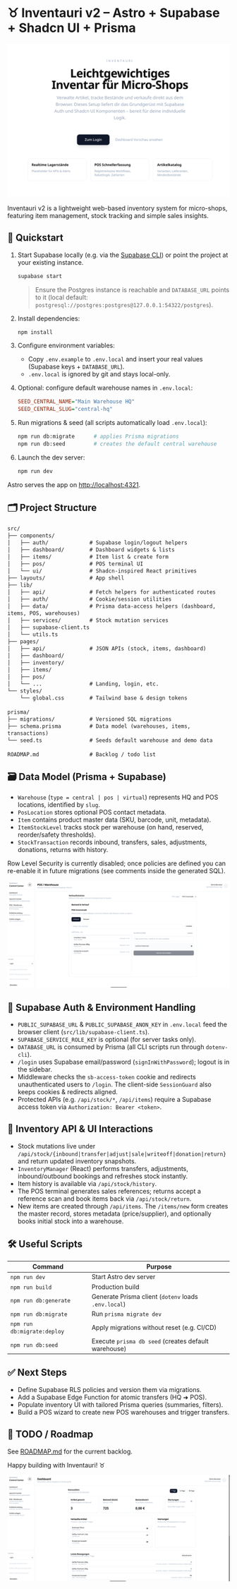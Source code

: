 # ♉ Inventauri v2 – Astro + Supabase + Shadcn UI + Prisma

![Inventauri v2 - Landing Page](./src/assets/landing_page.png)

Inventauri v2 is a lightweight web-based inventory system for micro-shops, featuring item management, stock tracking and simple sales insights.

## 🔧 Quickstart

1. Start Supabase locally (e.g. via the [Supabase CLI](https://supabase.com/docs/guides/cli/local-development)) or point the project at your existing instance.
   ```bash
   supabase start
   ```
   > Ensure the Postgres instance is reachable and `DATABASE_URL` points to it (local default: `postgresql://postgres:postgres@127.0.0.1:54322/postgres`).

2. Install dependencies:
   ```bash
   npm install
   ```

3. Configure environment variables:
   - Copy `.env.example` to `.env.local` and insert your real values (Supabase keys + `DATABASE_URL`).
   - `.env.local` is ignored by git and stays local-only.

4. Optional: configure default warehouse names in `.env.local`:
   ```ini
   SEED_CENTRAL_NAME="Main Warehouse HQ"
   SEED_CENTRAL_SLUG="central-hq"
   ```

5. Run migrations & seed (all scripts automatically load `.env.local`):
   ```bash
   npm run db:migrate      # applies Prisma migrations
   npm run db:seed         # creates the default central warehouse
   ```

6. Launch the dev server:
   ```bash
   npm run dev
   ```

Astro serves the app on [http://localhost:4321](http://localhost:4321).

## 🗂️ Project Structure

```text
src/
├── components/
│   ├── auth/             # Supabase login/logout helpers
│   ├── dashboard/        # Dashboard widgets & lists
│   ├── items/            # Item list & create form
│   ├── pos/              # POS terminal UI
│   └── ui/               # Shadcn-inspired React primitives
├── layouts/              # App shell
├── lib/
│   ├── api/              # Fetch helpers for authenticated routes
│   ├── auth/             # Cookie/session utilities
│   ├── data/             # Prisma data-access helpers (dashboard, items, POS, warehouses)
│   ├── services/         # Stock mutation services
│   ├── supabase-client.ts
│   └── utils.ts
├── pages/
│   ├── api/              # JSON APIs (stock, items, dashboard)
│   ├── dashboard/
│   ├── inventory/
│   ├── items/
│   ├── pos/
│   └── ...               # Landing, login, etc.
└── styles/
    └── global.css        # Tailwind base & design tokens

prisma/
├── migrations/           # Versioned SQL migrations
├── schema.prisma         # Data model (warehouses, items, transactions)
└── seed.ts               # Seeds default warehouse and demo data

ROADMAP.md                # Backlog / todo list
```

## 🗃️ Data Model (Prisma + Supabase)

- `Warehouse` (`type = central | pos | virtual`) represents HQ and POS locations, identified by `slug`.
- `PosLocation` stores optional POS contact metadata.
- `Item` contains product master data (SKU, barcode, unit, metadata).
- `ItemStockLevel` tracks stock per warehouse (on hand, reserved, reorder/safety thresholds).
- `StockTransaction` records inbound, transfers, sales, adjustments, donations, returns with history.

Row Level Security is currently disabled; once policies are defined you can re-enable it in future migrations (see comments inside the generated SQL).

![Warehouse / POS](./src/assets/warehouse_mngmt.png)

## 🔐 Supabase Auth & Environment Handling

- `PUBLIC_SUPABASE_URL` & `PUBLIC_SUPABASE_ANON_KEY` in `.env.local` feed the browser client (`src/lib/supabase-client.ts`).
- `SUPABASE_SERVICE_ROLE_KEY` is optional (for server tasks only).
- `DATABASE_URL` is consumed by Prisma (all CLI scripts run through `dotenv-cli`).
- `/login` uses Supabase email/password (`signInWithPassword`); logout is in the sidebar.
- Middleware checks the `sb-access-token` cookie and redirects unauthenticated users to `/login`. The client-side `SessionGuard` also keeps cookies & redirects aligned.
- Protected APIs (e.g. `/api/stock/*`, `/api/items`) require a Supabase access token via `Authorization: Bearer <token>`.

## 🔄 Inventory API & UI Interactions

- Stock mutations live under `/api/stock/{inbound|transfer|adjust|sale|writeoff|donation|return}` and return updated inventory snapshots.
- `InventoryManager` (React) performs transfers, adjustments, inbound/outbound bookings and refreshes stock instantly.
- Item history is available via `/api/stock/history`.
- The POS terminal generates sales references; returns accept a reference scan and book items back via `/api/stock/return`.
- New items are created through `/api/items`. The `/items/new` form creates the master record, stores metadata (price/supplier), and optionally books initial stock into a warehouse.

## 🛠️ Useful Scripts

| Command                     | Purpose                                                     |
| -------------------------- | ----------------------------------------------------------- |
| `npm run dev`              | Start Astro dev server                                       |
| `npm run build`            | Production build                                             |
| `npm run db:generate`      | Generate Prisma client (`dotenv` loads `.env.local`)         |
| `npm run db:migrate`       | Run `prisma migrate dev`                                     |
| `npm run db:migrate:deploy`| Apply migrations without reset (e.g. CI/CD)                  |
| `npm run db:seed`          | Execute `prisma db seed` (creates default warehouse)         |

## ✅ Next Steps

- Define Supabase RLS policies and version them via migrations.
- Add a Supabase Edge Function for atomic transfers (HQ ➜ POS).
- Populate inventory UI with tailored Prisma queries (summaries, filters).
- Build a POS wizard to create new POS warehouses and trigger transfers.

## 📝 TODO / Roadmap

See [ROADMAP.md](./ROADMAP.md) for the current backlog.

Happy building with Inventauri! ♉

![Dashboard](./src/assets/dashboard.png)